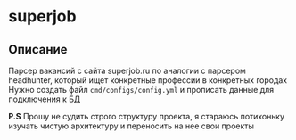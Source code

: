 # superjob


## Описание
Парсер вакансий с сайта superjob.ru по аналогии с парсером headhunter, который ищет конкретные профессии в конкретных городах
Нужно создать файл  `cmd/configs/config.yml` и прописать данные для подключения к БД


<b>P.S</b> Прошу не судить строго структуру проекта, я стараюсь потихоньку изучать чистую архитектуру и переносить на нее свои проекты


